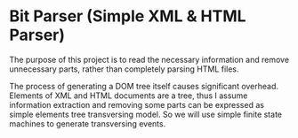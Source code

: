 Bit Parser (Simple XML & HTML Parser)
======
The purpose of this project is to read the necessary information and remove unnecessary parts, rather than completely parsing HTML files.

The process of generating a DOM tree itself causes significant overhead. Elements of XML and HTML documents are a tree, thus I assume information extraction and removing some parts can be expressed as simple elements tree transversing model. So we will use simple finite state machines to generate transversing events.
